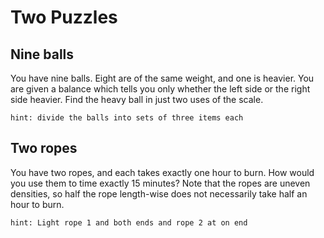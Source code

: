 # Two Puzzles

## Nine balls

   You have nine balls. Eight are of the same weight, and one is heavier. You are given a balance which tells you only whether the left side or the right side heavier. Find the heavy ball in just two uses of the scale.

   `hint: divide the balls into sets of three items each`

## Two ropes

   You have two ropes, and each takes exactly one hour to burn. How would you use them to time exactly 15 minutes? Note that the ropes are uneven densities, so half the rope length-wise does not necessarily take half an hour to burn.

   `hint: Light rope 1 and both ends and rope 2 at on end`
